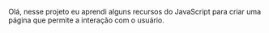 Olá, nesse projeto eu aprendi alguns recursos do JavaScript para criar uma página que permite a interação com o usuário.